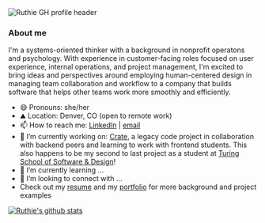 <img src="https://user-images.githubusercontent.com/62635544/95421996-b87dd580-08fb-11eb-9f23-871bfd6cbc42.png" alt="Ruthie GH profile header"/>

### About me
I'm a systems-oriented thinker with a background in nonprofit operatons and psychology. With experience in customer-facing roles focused on user experience, internal operations, and project management, I'm excited to bring ideas and perspectives around employing human-centered design in managing team collaboration and workflow to a company that builds software that helps other teams work more smoothly and efficiently.  
- 😄 Pronouns: she/her
- ⛰️ Location: Denver, CO (open to remote work)
- 📫 How to reach me: [LinkedIn](https://www.linkedin.com/in/ruthie-r/) | [email](rrabinovitch1@gmail.com)
- 🔭 I’m currently working on: [Crate](https://github.com/rrabinovitch/Crate), a legacy code project in collaboration with backend peers and learning to work with frontend students. This also happens to be my second to last project as a student at [Turing School of Software & Design](turing.io)!
- 🌱 I’m currently learning ...
- 🤔 I’m looking to connect with ...
- Check out my [resume](https://user-images.githubusercontent.com/62635544/95420583-ee6d8a80-08f8-11eb-8bd4-3b17b896d9c3.jpg) and my [portfolio](https://alumni.turing.io/alumni/ruthie-rabinovitch) for more background and project examples



[![Ruthie's github stats](https://github-readme-stats.vercel.app/api?username=rrabinovitch)](https://github.com/anuraghazra/github-readme-stats&count_private=true&show_icons=true&theme=dark)

<!-- is there a way to have a smaller image of my resume embedded that can be expanded when clicked on -->
